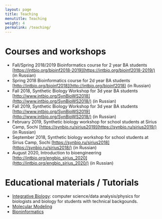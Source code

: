 ```yaml
---
layout: page
title: Teaching
menutitle: Teaching
weight: 4
permalink: /teaching/
---
```


# Courses and workshops
- Fall/Spring 2018/2019 Bioinformatics course for 2 year BA students [https://intbio.org/bioinf2018-2019](https://intbio.org/bioinf2018-2019/) (in Russian) 
- Spring 2018 Bioinformatics course for 2d year BA students [http://intbio.org/bioinf2018](http://intbio.org/bioinf2018) (in Russian)
- Fall 2018, Synthetic Biology Workshop for 3d year BA students [http://www.intbio.org/SynBioWS2018](http://www.intbio.org/SynBioWS2018/) (in Russian)
- Fall 2019, Synthetic Biology Workshop for 3d year BA students [http://www.intbio.org/SynBioWS2019](http://www.intbio.org/SynBioWS2018/) (in Russian)
- February 2019, Synthetic biology workshop for school students at Sirius Camp, Sochi [https://synbio.ru/sirius2019](https://synbio.ru/sirius2019/) (in Russian)
- September 2018, Synthetic biology workshop for school students at Sirius Camp, Sochi [https://synbio.ru/sirius2018](https://synbio.ru/sirius2018/) (in Russian)
- August 2020, Introduction to bioengineering [http://intbio.org/engbio_sirius_2020](http://intbio.org/engbio_sirius_2020/) (in Russian)

# Educational materials / Tutorials

- [Integrative Biology](https://github.com/intbio/IntBioEdu): computer science/data analysis/physics for biologists and biology for students with technical backgounds. 
- [Molecular Modeling](https://github.com/intbio/MolModEdu)
- [Bioninformatics](https://github.com/intbio/BioInfEdu)

